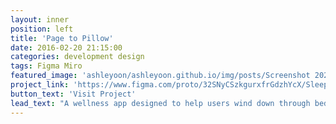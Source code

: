 ```yaml
---
layout: inner
position: left
title: 'Page to Pillow'
date: 2016-02-20 21:15:00
categories: development design
tags: Figma Miro
featured_image: 'ashleyoon/ashleyoon.github.io/img/posts/Screenshot 2025-09-17 at 23.30.33.png'
project_link: 'https://www.figma.com/proto/32SNyCSzkgurxfrGdzhYcX/SleepApp-Wireframe?node-id=1-2&p=f&t=Is3D1Wkpc7zIrSXq-1&scaling=scale-down&content-scaling=fixed&page-id=0%3A1&starting-point-node-id=1%3A2'
button_text: 'Visit Project'
lead_text: "A wellness app designed to help users wind down through bedtime reading and relaxation. Targeted primarily at students and busy individuals, the app blends structure and personalization to promote healthier sleep habits through curated book suggestions, customizable preferences, and a calming user experience."
---
```

